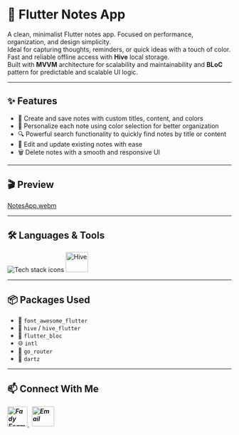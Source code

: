 # 📝 Flutter Notes App

A clean, minimalist Flutter notes app. Focused on performance, organization, and design simplicity.  
Ideal for capturing thoughts, reminders, or quick ideas with a touch of color.  
Fast and reliable offline access with **Hive** local storage.  
Built with **MVVM** architecture for scalability and maintainability and **BLoC** pattern for predictable and scalable UI logic.

---

## ✨ Features

- 📝 Create and save notes with custom titles, content, and colors
- 🎨 Personalize each note using color selection for better organization
- 🔍 Powerful search functionality to quickly find notes by title or content
- 🔄 Edit and update existing notes with ease
- 🗑️ Delete notes with a smooth and responsive UI

---

## 🎬 Preview

[NotesApp.webm](https://github.com/Fady-Esam/Notes-App/assets/146977882/b9c0cc1c-1003-480d-a3a2-b29a44f1df4c)

---

## 🛠️ Languages & Tools
<p align="left"> 
        <img src="https://skillicons.dev/icons?i=flutter,dart,vscode,git,github" alt="Tech stack icons" />
        <img src="https://encrypted-tbn0.gstatic.com/images?q=tbn:ANd9GcTMPq4YNrCDzxfBUu7I4wlkncj7XnUgF8rl1A&s" alt="Hive" width="50" height="45" />
</p>

---

## 📦 Packages Used

- 🎨 `font_awesome_flutter`
- 🐝 `hive` / `hive_flutter`
- 🧠 `flutter_bloc`
- 🌐 `intl`
- 🚦 `go_router`
- 🧠 `dartz`

---

## 📫 Connect With Me
<h5 align="left"> 
<a href="https://www.linkedin.com/in/fady-esam/" target="_blank"> 
  <img src="https://raw.githubusercontent.com/rahuldkjain/github-profile-readme-generator/master/src/images/icons/Social/linked-in-alt.svg" alt="Fady Esam" height="45" width="45" /> 
  </a> 
   &nbsp;
  <a href="mailto:fady.esam.0101@gmail.com" target="_blank"> 
    <img src="https://cdn-icons-png.flaticon.com/512/732/732200.png" alt="Email" height="45" width="50" /> 
</a> 
</h5>



